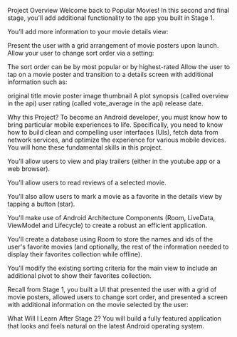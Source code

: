 Project Overview
Welcome back to Popular Movies! In this second and final stage, you’ll add additional functionality to the app you built in Stage 1.

You’ll add more information to your movie details view:

Present the user with a grid arrangement of movie posters upon launch. Allow your user to change sort order via a setting: 

The sort order can be by most popular or by highest-rated Allow the user to tap on a movie poster and transition to a details screen with additional information such as: 

original title movie poster image thumbnail A plot synopsis (called overview in the api) user rating (called vote_average in the api) release date.

Why this Project? To become an Android developer, you must know how to bring particular mobile experiences to life. Specifically, you need to know how to build clean and compelling user interfaces (UIs), fetch data from network services, and optimize the experience for various mobile devices. You will hone these fundamental skills in this project.

You’ll allow users to view and play trailers (either in the youtube app or a web browser).

You’ll allow users to read reviews of a selected movie.

You’ll also allow users to mark a movie as a favorite in the details view by tapping a button (star).

You'll make use of Android Architecture Components (Room, LiveData, ViewModel and Lifecycle) to create a robust an efficient application.

You'll create a database using Room to store the names and ids of the user's favorite movies (and optionally, the rest of the information needed to display their favorites collection while offline).

You’ll modify the existing sorting criteria for the main view to include an additional pivot to show their favorites collection.

Recall from Stage 1, you built a UI that presented the user with a grid of movie posters, allowed users to change sort order, and presented a screen with additional information on the movie selected by the user:

What Will I Learn After Stage 2?
You will build a fully featured application that looks and feels natural on the latest Android operating system.
